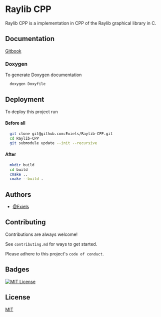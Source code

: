 
# Raylib CPP

Raylib CPP is a implementation in CPP of the Raylib graphical library in C.


## Documentation

[Gitbook](https://exiels.gitbook.io/raylib-cpp/)

### Doxygen

To generate Doxygen documentation
```bash
  doxygen Doxyfile
```

## Deployment

To deploy this project run

#### Before all

```bash
  git clone git@github.com:Exiels/Raylib-CPP.git
  cd Raylib-CPP
  git submodule update --init --recursive
```

#### After

```bash
  mkdir build
  cd build
  cmake ..
  cmake --build .
```
## Authors

- [@Exiels](https://www.github.com/Exiels)


## Contributing

Contributions are always welcome!

See `contributing.md` for ways to get started.

Please adhere to this project's `code of conduct`.


## Badges

[![MIT License](https://img.shields.io/badge/License-MIT-green.svg)](https://choosealicense.com/licenses/mit/)
## License

[MIT](https://choosealicense.com/licenses/mit/)


